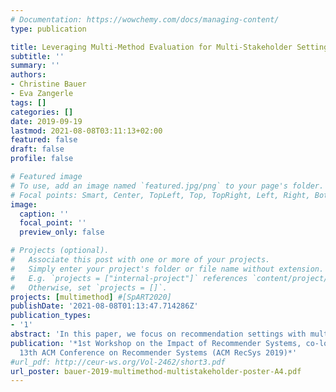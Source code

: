 ```yaml
---
# Documentation: https://wowchemy.com/docs/managing-content/
type: publication

title: Leveraging Multi-Method Evaluation for Multi-Stakeholder Settings
subtitle: ''
summary: ''
authors:
- Christine Bauer
- Eva Zangerle
tags: []
categories: []
date: 2019-09-19
lastmod: 2021-08-08T03:11:13+02:00
featured: false
draft: false
profile: false

# Featured image
# To use, add an image named `featured.jpg/png` to your page's folder.
# Focal points: Smart, Center, TopLeft, Top, TopRight, Left, Right, BottomLeft, Bottom, BottomRight.
image:
  caption: ''
  focal_point: ''
  preview_only: false

# Projects (optional).
#   Associate this post with one or more of your projects.
#   Simply enter your project's folder or file name without extension.
#   E.g. `projects = ["internal-project"]` references `content/project/deep-learning/index.md`.
#   Otherwise, set `projects = []`.
projects: [multimethod] #[SpART2020]
publishDate: '2021-08-08T01:13:47.714286Z'
publication_types:
- '1'
abstract: 'In this paper, we focus on recommendation settings with multiple stakeholders with possibly varying goals and interests, and argue that a single evaluation method or measure is not able to evaluate all relevant aspects in such a complex setting. We reason that employing a multi-method evaluation, where multiple evaluation methods or measures are combined and integrated, allows for get- ting a richer picture and prevents blind spots in the evaluation outcome.'
publication: '*1st Workshop on the Impact of Recommender Systems, co-located with
  13th ACM Conference on Recommender Systems (ACM RecSys 2019)*'
#url_pdf: http://ceur-ws.org/Vol-2462/short3.pdf
url_poster: bauer-2019-multimethod-multistakeholder-poster-A4.pdf
---
```

